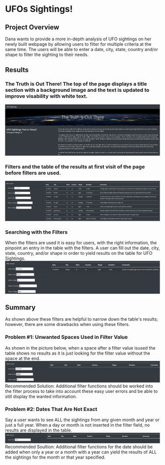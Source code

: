 # UFOs Sightings!

## Project Overview
Dana wants to provide a more in-depth analysis of UFO sightings on her newly built webpage by allowing users to filter for multiple criteria at the same time. The users will be able to enter a date, city, state, country and/or shape to filter the sighting to their needs.

## Results

### The Truth is Out There! The top of the page displays a title section with a background image and the text is updated to improve visability with white text.
![Title_PNG](static/images/Title_Page.png)

### Filters and the table of the results at first visit of the page before filters are used.
![Filters_PNG](static/images/Filters.png)

### Searching with the Filters
When the filters are used it is easy for users, with the right information, the pinpoint an entry in the table with the filters. A user can fill out the date, city, state, country, and/or shape in order to yield results on the table for UFO Sightings.
![Filters_Used](static/images/Filters_Used.png)

## Summary
As shown above these filters are helpful to narrow down the table's results; however, there are some drawbacks when using these filters.

### Problem #1: Unwanted Spaces Used in Filter Value
As shown in the picture below, when a space after a filter value isused the table shows no results as it is just looking for the filter value without the space at the end.
![Filter_Prob_1](static/images/Filter_Prob_1.png)
Recommended Solution: Additional filter functions should be worked into the filter process to take into account these easy user errors and be able to still display the wanted information.

### Problem #2: Dates That Are Not Exact
Say a user wants to see ALL the sightings from any given month and year or just a full year. When a day or month is not inserted in the filter field, no results are displayed in the table.
![Filter_Prob_2](static/images/Filter_Prob_2.png)
Recommended Soultion: Additional filter functions for the date should be added when only a year or a month with a year can yield the results of ALL the sightings for the month or that year specified.
